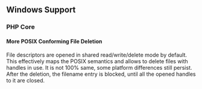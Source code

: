 Windows Support
---------------

### PHP Core

#### More POSIX Conforming File Deletion

File descriptors are opened in shared read/write/delete mode by default.
This effectively maps the POSIX semantics and allows to delete files
with handles in use. It is not 100% same, some platform differences
still persist. After the deletion, the filename entry is blocked, until
all the opened handles to it are closed.
